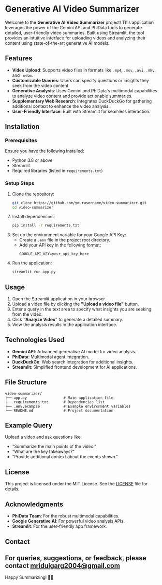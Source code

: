 # Generative AI Video Summarizer

Welcome to the **Generative AI Video Summarizer** project! This application leverages the power of the Gemini API and PhiData tools to generate detailed, user-friendly video summaries. Built using Streamlit, the tool provides an intuitive interface for uploading videos and analyzing their content using state-of-the-art generative AI models.

## Features

- **Video Upload**: Supports video files in formats like `.mp4`, `.mov`, `.avi`, `.mkv`, and `.webm`.
- **Customizable Queries**: Users can specify questions or insights they seek from the video content.
- **Generative Analysis**: Uses Gemini and PhiData's multimodal capabilities to analyze video content and provide actionable summaries.
- **Supplementary Web Research**: Integrates DuckDuckGo for gathering additional context to enhance the video analysis.
- **User-Friendly Interface**: Built with Streamlit for seamless interaction.


## Installation

### Prerequisites
Ensure you have the following installed:
- Python 3.8 or above
- Streamlit
- Required libraries (listed in `requirements.txt`)

### Setup Steps
1. Clone the repository:
   ```bash
   git clone https://github.com/yourusername/video-summarizer.git
   cd video-summarizer
   ```
2. Install dependencies:
   ```bash
   pip install -r requirements.txt
   ```
3. Set up the environment variable for your Google API Key:
   - Create a `.env` file in the project root directory.
   - Add your API key in the following format:
     ```
     GOOGLE_API_KEY=your_api_key_here
     ```
4. Run the application:
   ```bash
   streamlit run app.py
   ```

## Usage
1. Open the Streamlit application in your browser.
2. Upload a video file by clicking the **"Upload a video file"** button.
3. Enter a query in the text area to specify what insights you are seeking from the video.
4. Click **"Analyze Video"** to generate a detailed summary.
5. View the analysis results in the application interface.

## Technologies Used
- **Gemini API**: Advanced generative AI model for video analysis.
- **PhiData**: Multimodal agent integration.
- **DuckDuckGo**: Web search integration for additional insights.
- **Streamlit**: Simplified frontend development for AI applications.

## File Structure
```
video-summarizer/
├── app.py                 # Main application file
├── requirements.txt       # Dependencies list
├── .env.example           # Example environment variables
└── README.md              # Project documentation
```

## Example Query
Upload a video and ask questions like:
- "Summarize the main points of the video."
- "What are the key takeaways?"
- "Provide additional context about the events shown."

## License
This project is licensed under the MIT License. See the [LICENSE](LICENSE) file for details.

## Acknowledgments
- **PhiData Team**: For the robust multimodal capabilities.
- **Google Generative AI**: For powerful video analysis APIs.
- **Streamlit**: For the user-friendly app framework.

## Contact
For queries, suggestions, or feedback, please contact mridulgarg2004@gmail.com
---

Happy Summarizing! 🎥✨


